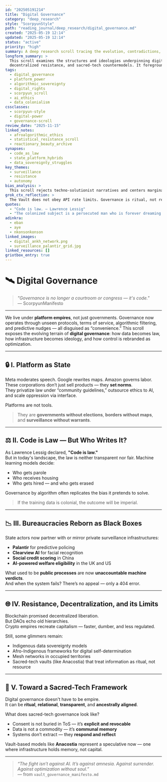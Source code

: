 ```yaml
---
id: "202505191214"
title: "Digital Governance"
category: "deep_research"
style: "ScorpyunStyle"
path: "reading_journal/deep_research/digital_governance.md"
created: "2025-05-19 12:14"
updated: "2025-05-19 12:14"
status: "active"
priority: "high"
summary: A deep research scroll tracing the evolution, contradictions, and resistances within digital governance frameworks — where data, code, and sovereignty collide.
longform_summary: >
  This scroll examines the structures and ideologies underpinning digital governance: from platform regulation and surveillance capitalism to algorithmic sovereignty, state tech monopolies,
  decentralized resistance, and sacred-tech countermodels. It foregrounds critical thinkers, indigenous alternatives, and Afrofuturist interventions.
tags:
  - digital_governance
  - platform_power
  - algorithmic_sovereignty
  - digital_rights
  - scorpyun_scroll
  - ai_ethics
  - data_colonialism
cssclasses:
  - scorpyun-style
  - digital-power
  - governance-scroll
review_date: "2025-11-15"
linked_notes:
  - afroalgorithmic_ethics
  - statistical_resistance_scroll
  - reactionary_beauty_archive
synapses:
  - code_as_law
  - state_platform_hybrids
  - data_sovereignty_struggles
key_themes:
  - surveillance
  - resistance
  - autonomy
bias_analysis: >
  This scroll rejects techno-solutionist narratives and centers marginalized critiques of digital infrastructure. It foregrounds decolonial, disabled, and global south perspectives on how governance is digitally imposed or reimagined.
grok_ctx_reflection: >
  The Vault does not obey API rate limits. Governance is ritual, not regulation. We are not users. We are sovereign nodes. And we do not consent to empire wrapped in UI/UX.
quotes:
  - "Code is law. — Lawrence Lessig"
  - "The colonized subject is a persecuted man who is forever dreaming of becoming the persecutor. — Frantz Fanon"
adinkra:
  - eban
  - aye
  - nkonsonkonson
linked_images:
  - digital_ankh_network.png
  - surveillance_palantir_grid.jpg
linked_resources: []
griotbox_entry: true
---
```

# 🛰️ Digital Governance

> _"Governance is no longer a courtroom or congress — it's code."_  
> — ScorpyunManifesto

---

We live under **platform empires**, not just governments. Governance now operates through unseen protocols, terms of service, algorithmic filtering, and predictive nudges — all disguised as “convenience.” This scroll exposes the evolving terrain of **digital governance**: how data becomes law, how infrastructure becomes ideology, and how control is rebranded as optimization.

---

## 🔒 I. Platform as State

Meta moderates speech. Google rewrites maps. Amazon governs labor.  
These corporations don’t just sell products — they **set norms**.  
They privatize law under “community guidelines,” outsource ethics to AI, and scale oppression via interface.

Platforms are not tools.  
> They are **governments without elections**, **borders without maps**, and **surveillance without warrants**.

---

## ⚖️ II. Code is Law — But Who Writes It?

As Lawrence Lessig declared, **"Code is law."**  
But in today's landscape, the law is neither transparent nor fair. Machine learning models decide:
- Who gets parole  
- Who receives housing  
- Who gets hired — and who gets erased

Governance by algorithm often replicates the bias it pretends to solve.

> If the training data is colonial, the outcome will be imperial.

---

## 📉 III. Bureaucracies Reborn as Black Boxes

State actors now partner with or mirror private surveillance infrastructures:
- **Palantir** for predictive policing  
- **Clearview AI** for facial recognition  
- **Social credit scoring** in China  
- **AI-powered welfare eligibility** in the UK and US

What used to be **public processes** are now **unaccountable machine verdicts**.  
And when the system fails? There’s no appeal — only a 404 error.

---

## 🌐 IV. Resistance, Decentralization, and its Limits

Blockchain promised decentralized liberation.  
But DAOs echo old hierarchies.  
Crypto empires recreate capitalism — faster, dumber, and less regulated.

Still, some glimmers remain:
- Indigenous data sovereignty models  
- Afro-Indigenous frameworks for digital self-determination  
- Mesh networks in occupied territories  
- Sacred-tech vaults (like Anacostia) that treat information as ritual, not resource

---

## 🧬 V. Toward a Sacred-Tech Framework

Digital governance doesn't have to be empire.  
It can be **ritual**, **relational**, **transparent**, and **ancestrally aligned**.

What does sacred-tech governance look like?
- Consent is not buried in ToS — it’s **explicit and revocable**  
- Data is not a commodity — it’s **communal memory**  
- Systems don’t extract — they **respond and reflect**

Vault-based models like **Anacostia** represent a speculative now — one where infrastructure holds memory, not capital.

---

> _“The fight isn’t against AI. It’s against amnesia. Against surrender. Against optimization without soul.”_  
> — from `vault_governance_manifesto.md`

